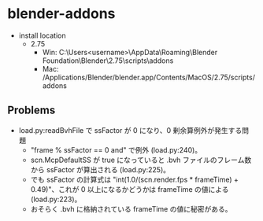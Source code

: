# blender-addons

* install location
  * 2.75
    * Win: C:\Users\<username>\AppData\Roaming\Blender Foundation\Blender\2.75\scripts\addons
    * Mac: /Applications/Blender/blender.app/Contents/MacOS/2.75/scripts/addons

## Problems

* load.py:readBvhFile で ssFactor が 0 になり、0 剰余算例外が発生する問題
  * "frame % ssFactor == 0 and" で例外 (load.py:240)。
  * scn.McpDefaultSS が true になっていると .bvh ファイルのフレーム数から ssFactor が算出される (load.py:225)。
  * でも ssFactor の計算式は "int(1.0/(scn.render.fps * frameTime) + 0.49)"、これが 0 以上になるかどうかは frameTime の値による (load.py:223)。
  * おそらく .bvh に格納されている frameTime の値に秘密がある。

